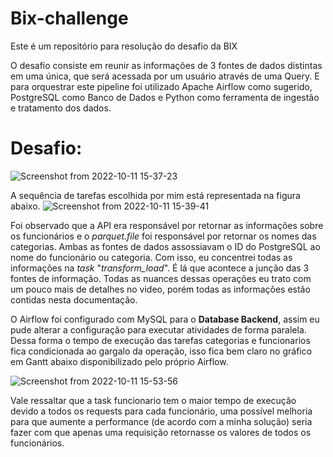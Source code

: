# Bix-challenge
Este é um repositório para resolução do desafio da BIX 

 O desafio consiste em reunir as informações de 3 fontes de dados distintas em uma única, que será acessada por um usuário através de uma Query. E para orquestrar este pipeline foi utilizado Apache Airflow como sugerido, PostgreSQL como Banco de Dados e Python como ferramenta de ingestão e tratamento dos dados.

# Desafio:

![Screenshot from 2022-10-11 15-37-23](https://user-images.githubusercontent.com/42456578/195172595-56e2d277-5c4f-474e-965b-0c2ca79b4eb5.png)

 A sequência de tarefas escolhida por mim está representada na figura abaixo. 
![Screenshot from 2022-10-11 15-39-41](https://user-images.githubusercontent.com/42456578/195173100-9cc8c2e7-21ee-451e-b4cd-2211add391b6.png)

 Foi observado que a API era responsável por retornar as informações sobre os funcionários e o _parquet.file_ foi responsável por retornar os nomes das categorias. Ambas as fontes de dados assossiavam o ID do PostgreSQL ao nome  do funcionário ou categoria. Com isso, eu concentrei todas as informações na _task_ "_transform_load_". É lá que acontece a junção das 3 fontes de informação. Todas as nuances dessas operações eu trato com um pouco mais de detalhes no video, porém todas as informações estão contidas nesta documentação.

 O Airflow foi configurado com MySQL para o **Database Backend**, assim eu pude alterar a configuração para executar atividades de forma paralela. Dessa forma o tempo de execução das tarefas categorias e funcionarios fica condicionada ao gargalo da operação, isso fica bem claro no gráfico em Gantt abaixo disponibilizado pelo próprio Airflow.

 ![Screenshot from 2022-10-11 15-53-56](https://user-images.githubusercontent.com/42456578/195175790-62f64ffb-8b27-4a6a-95c5-790324e994d9.png)

 
 Vale ressaltar que a task funcionario tem o maior tempo de execução devido a todos os requests para cada funcionário, uma possível melhoria para que aumente a performance (de acordo com a minha solução) seria fazer com que apenas uma requisição retornasse os valores de todos os funcionários.
 
 
 

